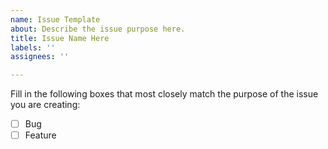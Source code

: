 ```yaml
---
name: Issue Template
about: Describe the issue purpose here.
title: Issue Name Here
labels: ''
assignees: ''

---
```


Fill in the following boxes that most closely match the purpose of the issue you are creating:
- [ ] Bug
- [ ] Feature
